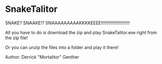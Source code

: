 # SnakeTalitor
SNAKE?     SNAAKE!?      SNAAAAAAAAAKKKKEEEE!!!!!!!!!!!!!!!!!!!!!!!

All you have to do is download the zip and play SnakeTalitor.exe right from the zip file!

Or you can unzip the files into a folder and play it there!

Author: Derrick "Mortalitor" Genther
